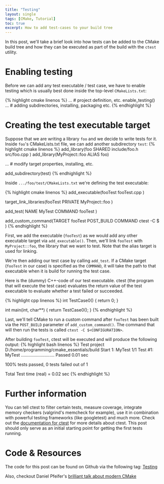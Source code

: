 ```yaml
---
title: "Testing"
layout: single
tags: [CMake, Tutorial]
toc: true
excerpt: How to add test-cases to your build tree
---
```

 
In this post, we'll take a brief look into how tests can be added to the CMake build tree and how they can be executed as part of the build with the `ctest` utility.

# Enabling testing
Before we can add any test executable / test case, we have to enable testing which is usually best done inside the top-level `CMakeLists.txt`:

{% highlight cmake linenos %}
... # project definition, etc.
enable_testing()
... # adding subdirectories, installing, packaging etc.
{% endhighlight %}

# Creating the test executable target
Suppose that we are writing a library `foo` and we decide to write tests for it. Inside `foo`'s CMakeLists.txt file, we can add another subdirectory `test`:
{% highlight cmake linenos %}
add_library(foo SHARED
    include/foo.h
    src/foo.cpp
)
add_library(MyProject::foo ALIAS foo)

... # modify target properties, installing, etc.

add_subdirectory(test)
{% endhighlight %}

Inside `.../foo/test/CMakeLists.txt` we're defining the test executable:

{% highlight cmake linenos %}
add_executable(fooTest
    fooTest.cpp
)

target_link_libraries(fooTest
    PRIVATE
        MyProject::foo
)

add_test(
    NAME MyTest
    COMMAND fooTest
)

add_custom_command(TARGET fooTest 
    POST_BUILD
    COMMAND ctest -C $<CONFIG>
)
{% endhighlight %}

First, we add the executable (`fooTest`) as we would add any other executable target via `add_executable()`.
Then, we'll link `fooTest` with `MyProject::foo`, the library that we want to test. 
Note that the alias target is used for linking.

We're then adding our test case by calling `add_test`. 
If a CMake target (`fooTest` in our case) is specified as the `COMMAND`, it will take the path to that executable when it is build for running the test case.

Here is the (dummy) C++-code of our test executable. ctest (the program that will execute the test case) evaluates the return value of the test executable to evaluate whether a test failed or succeeded.

{% highlight cpp linenos %}
int TestCase0()
{
    return 0;
}

int main(int, char**)
{
    return TestCase0();
}
{% endhighlight %}

Last, we'll tell CMake to run a custom command after `fooTest` has been built via the `POST_BUILD` parameter of `add_custom_command()`. 
The command that will then run the tests is called `ctest -C $<CONFIGURATION>`. 

After building `fooTest`, ctest will be executed and will produce the following output:
{% highlight bash linenos %}
Test project D:/home/programming/cmake_essentials/build
    Start 1: MyTest
1/1 Test #1: MyTest ...........................   Passed    0.01 sec

100% tests passed, 0 tests failed out of 1

Total Test time (real) =   0.02 sec
{% endhighlight %}

# Further information
You can tell ctest to filter certain tests, measure coverage, integrate memory checkers (valgrind's memcheck for example), use it in combination with powerful testing frameworks (like googletest) and much more. Check out the [documentation for ctest](https://cmake.org/cmake/help/latest/manual/ctest.1.html#ctest-1) for more details about ctest. This post should only serve as an initial starting point for getting the first tests running.

# Code & Resources
The code for this post can be found on Github via the following tag:
[Testing](https://github.com/markusrothe/cmake_essentials/tree/Testing)

Also, checkout Daniel Pfeifer's [brilliant talk about modern CMake](https://www.youtube.com/watch?v=bsXLMQ6WgIk)
